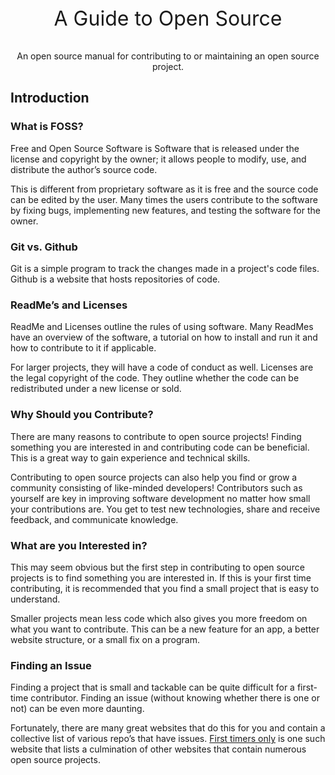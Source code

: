 <font size="+3">
    <p align="center">
        A Guide to Open Source
    </p>
</font>


<p align="center">
    An open source manual for contributing to or maintaining an open source project.
</p>


## Introduction

### What is FOSS?
Free and Open Source Software is Software that is released under the license and copyright by the owner; 
it allows people to modify, use, and distribute the author’s source code.

This is different from proprietary software as 
it is free and the source code can be edited by the user. 
Many times the users contribute to the software by fixing bugs, implementing new features, and 
testing the software for the owner.


### Git vs. Github
Git is a simple program to track the changes made in a project's code files. Github is a website that hosts repositories of code.


### ReadMe’s and Licenses
ReadMe and Licenses outline the rules of using software. Many ReadMes have an overview of the software,
a tutorial on how to install and run it and how to contribute to it if applicable. 

For larger projects, they will have a code of conduct as well. 
Licenses are the legal copyright of the code. 
They outline whether the code can be redistributed under a new license or sold.


### Why Should you Contribute?
There are many reasons to contribute to open source projects! Finding something you are 
interested in and contributing code can be beneficial. 
This is a great way to gain experience and technical skills.

Contributing to open source projects can also help you find or grow a community consisting of like-minded developers!
Contributors such as yourself are key in improving software development no matter how small your contributions are. 
You get to test new technologies, share and receive feedback, and communicate knowledge.


### What are you Interested in?
This may seem obvious but the first step in contributing to open source projects is to find something 
you are interested in. If this is your first time contributing, 
it is recommended that you find a small project that is easy to understand.

Smaller projects mean less code which also gives you more freedom on what you want to contribute. 
This can be a new feature for an app, a better website structure, or a small fix on a program.


### Finding an Issue
Finding a project that is small and tackable can be quite difficult for a first-time contributor. 
Finding an issue (without knowing whether there is one or not) can be even more daunting.

Fortunately, there are many great websites that do this for you and contain a collective list 
of various repo’s that have issues. [First timers only]("https://www.firsttimersonly.com/") is one such website that lists a culmination 
of other websites that contain numerous open source projects.




















